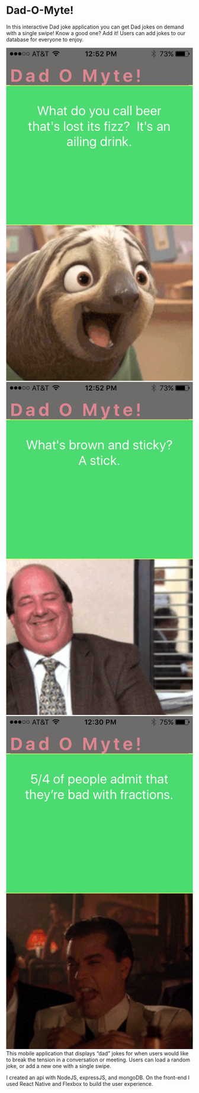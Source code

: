 # Dad-O-Myte!

In this interactive Dad joke application you can get Dad jokes on demand with a single swipe! Know a good one? Add it! Users can add jokes to our database for everyone to enjoy. 

![alt text](assets/images/beer.png "screenshot of dadOmyte")
![alt text](assets/images/stick.png "screenshot of dadOmyte")
![alt text](assets/images/fractions.png "screenshot of dadOmyte")
This mobile application that displays “dad” jokes for when users would like to break the tension in a conversation or meeting. Users can load a random joke, or add a new one with a single swipe. 

I created an api with NodeJS, expressJS, and mongoDB. On the front-end I used React Native and Flexbox to build the user experience. 